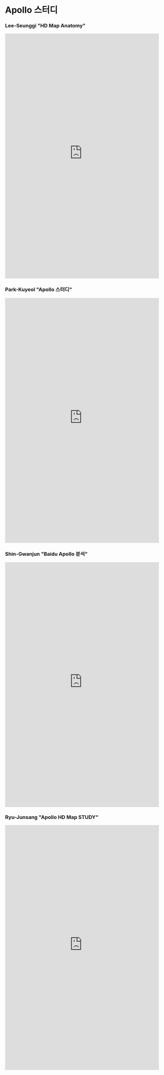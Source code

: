 # Apollo 스터디

### Lee-Seunggi "HD Map Anatomy"
<embed src="https://trello-attachments.s3.amazonaws.com/5e32932d6bfd332efa355270/5e5d06df08a971638070804b/cd063cb78a847c7438ba8f8012d9dd17/HD_map.pdf" type="application/pdf" width="100%" height="800px"/>


### Park-Kuyeol "Apollo 스터디"
<embed src="https://trello-attachments.s3.amazonaws.com/5e32932d6bfd332efa355270/5e5d06df08a971638070804b/3483cc34d13ae11a5a1ef2e7078c355e/Apollo_%EC%8A%A4%ED%84%B0%EB%94%94_%EB%B0%95%EA%B7%9C%EC%97%B4.pdf" type="application/pdf" width="100%" height="800px"/>



### Shin-Gwanjun "Baidu Apollo 분석"
<embed src="https://trello-attachments.s3.amazonaws.com/5e32932d6bfd332efa355270/5e5d06df08a971638070804b/55efe0f49d1ea186684b9f46632dbc41/HDMAP%ED%8C%80-Apollo%EB%B6%84%EC%84%9D.pdf" type="application/pdf" width="100%" height="800px"/>

### Ryu-Junsang "Apollo HD Map STUDY"
<embed src="https://dgistackr-my.sharepoint.com/personal/js52065_dgist_ac_kr/_layouts/15/download.aspx?SourceUrl=%2Fpersonal%2Fjs52065%5Fdgist%5Fac%5Fkr%2FDocuments%2F%EA%B3%BC%EC%A0%9C%2F2020%EB%85%84%20%EB%B4%84%ED%95%99%EA%B8%B0%5FDGIST%2FUGRP%20I%2F200305%5F%EC%9C%84%EC%B9%98%EC%B8%A1%EC%9C%84%EC%8A%A4%ED%84%B0%EB%94%94%5F%EB%A5%98%EC%A4%80%EC%83%81%2Epdf" type="application/pdf" width="100%" height="800px"/>

